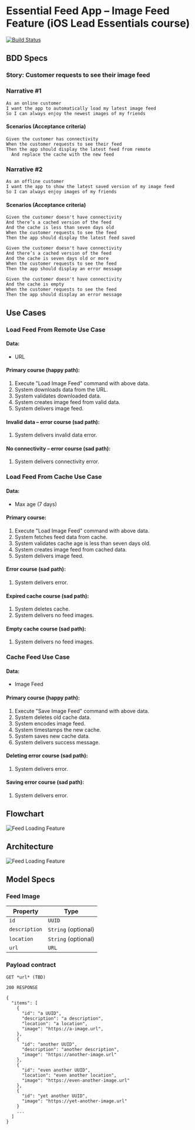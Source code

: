 # Essential Feed App – Image Feed Feature (iOS Lead Essentials course)

[![Build Status](https://github.com/LemonSpike/EssentialFeed-Swift/actions/workflows/CI-macOS.yml/badge.svg)](https://github.com/LemonSpike/EssentialFeed-Swift/actions/workflows/CI-macOS.yml)

## BDD Specs

### Story: Customer requests to see their image feed

### Narrative #1

```
As an online customer
I want the app to automatically load my latest image feed
So I can always enjoy the newest images of my friends
```

#### Scenarios (Acceptance criteria)

```
Given the customer has connectivity
When the customer requests to see their feed
Then the app should display the latest feed from remote
  And replace the cache with the new feed
```

### Narrative #2

```
As an offline customer
I want the app to show the latest saved version of my image feed
So I can always enjoy images of my friends
```

#### Scenarios (Acceptance criteria)

```
Given the customer doesn't have connectivity
And there’s a cached version of the feed
And the cache is less than seven days old
When the customer requests to see the feed
Then the app should display the latest feed saved

Given the customer doesn't have connectivity
And there’s a cached version of the feed
And the cache is seven days old or more
When the customer requests to see the feed
Then the app should display an error message

Given the customer doesn't have connectivity
And the cache is empty
When the customer requests to see the feed
Then the app should display an error message
```

## Use Cases

### Load Feed From Remote Use Case

#### Data:
- URL

#### Primary course (happy path):
1. Execute "Load Image Feed" command with above data.
2. System downloads data from the URL.
3. System validates downloaded data.
4. System creates image feed from valid data.
5. System delivers image feed.

#### Invalid data – error course (sad path):
1. System delivers invalid data error.

#### No connectivity – error course (sad path):
1. System delivers connectivity error.


### Load Feed From Cache Use Case

#### Data:
- Max age (7 days)

#### Primary course:
1. Execute "Load Image Feed" command with above data.
2. System fetches feed data from cache.
3. System validates cache age is less than seven days old.
4. System creates image feed from cached data.
5. System delivers image feed.

#### Error course (sad path):
1. System delivers error.

#### Expired cache course (sad path):
1. System deletes cache.
2. System delivers no feed images.


#### Empty cache course (sad path):
1. System delivers no feed images.


### Cache Feed Use Case

#### Data:
- Image Feed

#### Primary course (happy path):
1. Execute "Save Image Feed" command with above data.
2. System deletes old cache data.
3. System encodes image feed.
4. System timestamps the new cache.
5. System saves new cache data.
6. System delivers success message.

#### Deleting error course (sad path):
1. System delivers error.

#### Saving error course (sad path):
1. System delivers error.


## Flowchart

![Feed Loading Feature](feed_flowchart.png)

## Architecture

![Feed Loading Feature](feed_architecture.png)

## Model Specs

### Feed Image

| Property      | Type                |
|---------------|---------------------|
| `id`          | `UUID`              |
| `description` | `String` (optional) |
| `location`    | `String` (optional) |
| `url`         | `URL`               |

### Payload contract

```
GET *url* (TBD)

200 RESPONSE

{
  "items": [
    {
      "id": "a UUID",
      "description": "a description",
      "location": "a location",
      "image": "https://a-image.url",
    },
    {
      "id": "another UUID",
      "description": "another description",
      "image": "https://another-image.url"
    },
    {
      "id": "even another UUID",
      "location": "even another location",
      "image": "https://even-another-image.url"
    },
    {
      "id": "yet another UUID",
      "image": "https://yet-another-image.url"
    }
    ...
  ]
}
```
